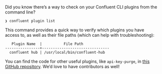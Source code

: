 Did you know there’s a way to check on your Confluent CLI plugins from the command line?

```
❯ confluent plugin list
```

This command provides a quick way to verify which plugins you have access to, as well as their file paths (which can help with troubleshooting):

```
   Plugin Name  |          File Path
----------------+-------------------------------
  confluent hub | /usr/local/bin/confluent-hub
```

You can find the code for other useful plugins, like `api-key-purge`, in [this GitHub repository](https://github.com/confluentinc/cli-plugins). We’d love to have contributors as well!

